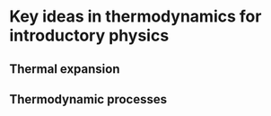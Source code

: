 # Key ideas in thermodynamics for introductory physics

## Thermal expansion

## Thermodynamic processes
